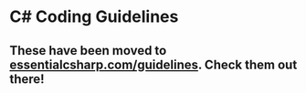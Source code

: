# C# Coding Guidelines

## These have been moved to [essentialcsharp.com/guidelines](https://essentialcsharp.com/guidelines). Check them out there!
